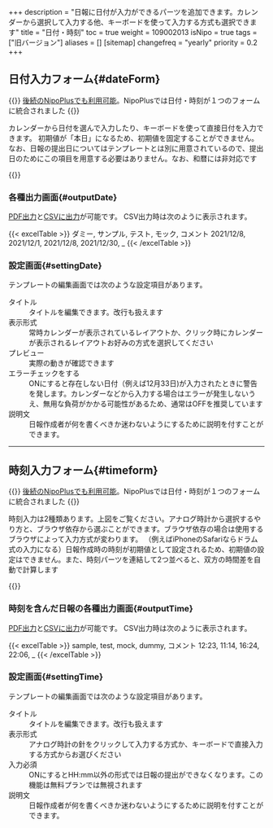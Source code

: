 +++
description = "日報に日付が入力ができるパーツを追加できます。カレンダーから選択して入力する他、キーボードを使って入力する方式も選択できます"
title = "日付・時刻"
toc = true
weight = 109002013
isNipo = true
tags = ["旧バージョン"]
aliases = []
[sitemap]
  changefreq = "yearly"
  priority = 0.2
+++


## 日付入力フォーム{#dateForm}



{{<note>}}
[後続のNipoPlusでも利用可能](/docs/manual/initial-setting/template/date_time/#point)。NipoPlusでは日付・時刻が１つのフォームに統合されました
{{</note>}}



カレンダーから日付を選んで入力したり、キーボードを使って直接日付を入力できます。
初期値が「本日」になるため、初期値を固定することができません。  
なお、日報の提出日についてはテンプレートとは別に用意されているので、提出日のためにこの項目を用意する必要はありません。なお、和暦には非対応です

{{<iTablet filename="date" msg="日付はカレンダーから入力可能"  alice="ok">}}


### 各種出力画面{#outputDate}

[PDF出力](/legacy/manual/pdf/)と[CSVに出力](/legacy/manual/analytics/)が可能です。
CSV出力時は次のように表示されます。

{{< excelTable >}}
ダミー, サンプル, テスト, モック, コメント
2021/12/8, 2021/12/1, 2021/12/8, 2021/12/30, _
{{< /excelTable >}}


### 設定画面{#settingDate}

テンプレートの編集画面では次のような設定項目があります。

<dl class="basic">
  <dt>タイトル</dt>
  <dd>タイトルを編集できます。改行も扱えます</dd>
  <dt>表示形式</dt>
  <dd>常時カレンダーが表示されているレイアウトか、クリック時にカレンダーが表示されるレイアウトお好みの方式を選択してください</dd>
  <dt>プレビュー</dt>
  <dd>実際の動きが確認できます</dd>
  <dt>エラーチェックをする</dt>
  <dd>ONにすると存在しない日付（例えば12月33日)が入力されたときに警告を発します。カレンダーなどから入力する場合はエラーが発生しないうえ、無用な負荷がかかる可能性があるため、通常はOFFを推奨しています</dd>
  <dt>説明文</dt>
  <dd>日報作成者が何を書くべきか迷わないようにするために説明を付すことができます。</dd>
</dl>



---



## 時刻入力フォーム{#timeform}

{{<note>}}
[後続のNipoPlusでも利用可能](/docs/manual/initial-setting/template/date_time/#point)。NipoPlusでは日付・時刻が１つのフォームに統合されました
{{</note>}}


時刻入力は2種類あります。上図をご覧ください。アナログ時計から選択するやり方と、ブラウザ依存から選ぶことができます。ブラウザ依存の場合は使用するブラウザによって入力方式が変わります。
（例えばiPhoneのSafariならドラム式の入力になる）日報作成時の時刻が初期値として設定されるため、初期値の設定はできません。また、時刻パーツを連結して2つ並べると、双方の時間差を自動で計算します

{{<iTablet filename="time" msg="時刻を日報に添付した様子"  alice="ok">}}



### 時刻を含んだ日報の各種出力画面{#outputTime}

[PDF出力](/legacy/manual/pdf/)と[CSVに出力](/legacy/manual/analytics/)が可能です。
CSV出力時は次のように表示されます。



{{< excelTable >}}
sample, test, mock, dummy, コメント
12:23, 11:14, 16:24, 22:06, _
{{< /excelTable >}}

### 設定画面{#settingTime}

テンプレートの編集画面では次のような設定項目があります。

<dl class="basic">
  <dt>タイトル</dt>
  <dd>タイトルを編集できます。改行も扱えます</dd>
  <dt>表示形式</dt>
  <dd>アナログ時計の針をクリックして入力する方式か、キーボードで直接入力する方式からお選びください</dd>
  <dt>入力必須</dt>
  <dd>ONにするとHH:mm以外の形式では日報の提出ができなくなります。この機能は無料プランでは無視されます</dd>
  <dt>説明文</dt>
  <dd>日報作成者が何を書くべきか迷わないようにするために説明を付すことができます。</dd>
</dl>
